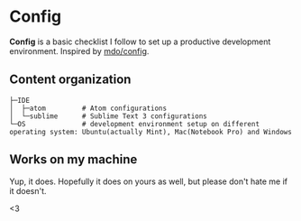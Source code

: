Config
=================

**Config** is a basic checklist I follow to set up a productive development environment. Inspired by [mdo/config](https://github.com/mdo/config/).

Content organization
--------------------------

```
├─IDE                   
│  ├─atom         # Atom configurations
│  └─sublime      # Sublime Text 3 configurations
└─OS              # development environment setup on different operating system: Ubuntu(actually Mint), Mac(Notebook Pro) and Windows
```

## Works on my machine

Yup, it does. Hopefully it does on yours as well, but please don't hate me if it doesn't.

<3
